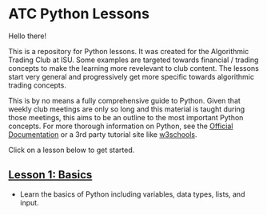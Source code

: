 # ATC  Python Lessons

Hello there!

This is a repository for Python lessons. It was created for the Algorithmic Trading Club at ISU. Some examples are targeted towards financial / trading concepts to make the learning more revelevant to club content. The lessons start very general and progressively get more specific towards algorithmic trading concepts.

This is by no means a fully comprehensive guide to Python. Given that weekly club meetings are only so long and this material is taught during those meetings, this aims to be an outline to the most important Python concepts. For more thorough information on Python, see the [Official Documentation](https://docs.python.org/3/) or a 3rd party tutorial site like [w3schools](https://www.w3schools.com/python/). 

Click on a lesson below to get started.

## [Lesson 1: Basics](lesson01-basics/basics.md)
- Learn the basics of Python including variables, data types, lists, and input.
